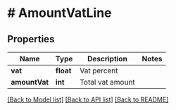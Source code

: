 # # AmountVatLine

## Properties

Name | Type | Description | Notes
------------ | ------------- | ------------- | -------------
**vat** | **float** | Vat percent |
**amountVat** | **int** | Total vat amount |

[[Back to Model list]](../../README.md#models) [[Back to API list]](../../README.md#endpoints) [[Back to README]](../../README.md)
